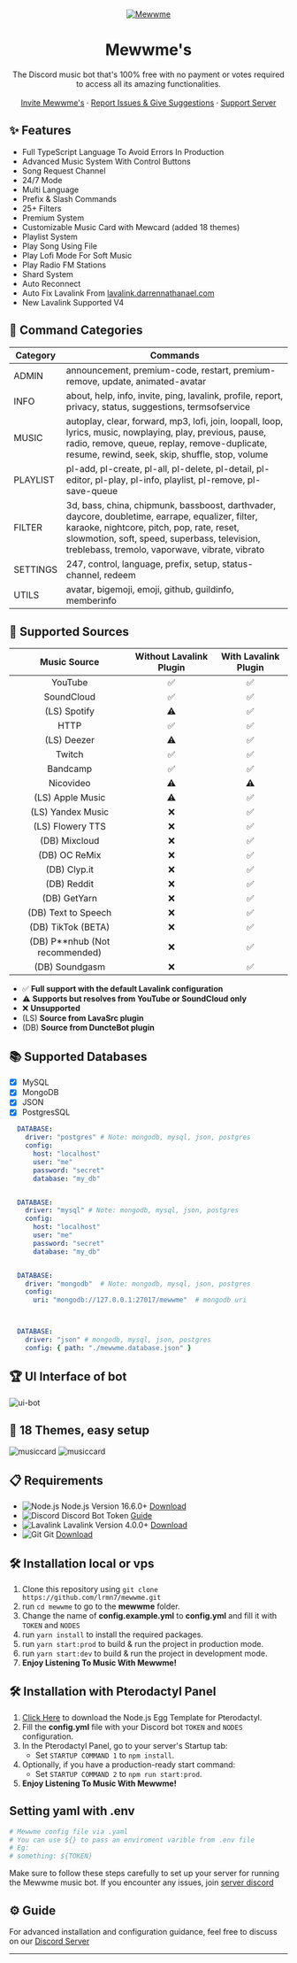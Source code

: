 <br />
<p align="center">
  <a href="https://discord.gg/6EXgrmtkPX">
    <img src="https://cdn.is-a.fun/bot/mewwme/mewgithub.png" alt="Mewwme" >
  </a>

  <h1 align="center">Mewwme's</h1>

  <p align="center">The Discord music bot that's 100% free with no payment or votes required to access all its amazing functionalities.
    <br />
    <br />
    <a href="https://discord.com/api/oauth2/authorize?client_id=928711702596423740&permissions=551940385840&response_type=code&redirect_uri=https%3A%2F%2Fdiscord.gg%2F6EXgrmtkPX&scope=guilds.join+bot+applications.commands">Invite Mewwme's</a>
    ·
    <a href="https://discord.gg/6EXgrmtkPX">Report Issues & Give Suggestions</a>
    ·
    <a href="https://discord.gg/mewwme">Support Server</a>
  </p>
</p>

## ✨ Features
- Full TypeScript Language To Avoid Errors In Production
- Advanced Music System With Control Buttons
- Song Request Channel
- 24/7 Mode
- Multi Language
- Prefix & Slash Commands
- 25+ Filters
- Premium System
- Customizable Music Card with Mewcard (added 18 themes)
- Playlist System
- Play Song Using File
- Play Lofi Mode For Soft Music
- Play Radio FM Stations
- Shard System
- Auto Reconnect
- Auto Fix Lavalink From [lavalink.darrennathanael.com](https://lavalink.darrennathanael.com/NoSSL/lavalink-without-ssl)
- New Lavalink Supported V4

## 📜 Command Categories

| Category   | Commands                                                                                           |
|------------|----------------------------------------------------------------------------------------------------|
| ADMIN      | announcement, premium-code, restart, premium-remove, update, animated-avatar                       |
| INFO       | about, help, info, invite, ping, lavalink, profile, report, privacy, status, suggestions, termsofservice |
| MUSIC      | autoplay, clear, forward, mp3, lofi, join, loopall, loop, lyrics, music, nowplaying, play, previous, pause, radio, remove, queue, replay, remove-duplicate, resume, rewind, seek, skip, shuffle, stop, volume |
| PLAYLIST   | pl-add, pl-create, pl-all, pl-delete, pl-detail, pl-editor, pl-play, pl-info, playlist, pl-remove, pl-save-queue |
| FILTER     | 3d, bass, china, chipmunk, bassboost, darthvader, daycore, doubletime, earrape, equalizer, filter, karaoke, nightcore, pitch, pop, rate, reset, slowmotion, soft, speed, superbass, television, treblebass, tremolo, vaporwave, vibrate, vibrato |
| SETTINGS   | 247, control, language, prefix, setup, status-channel, redeem                                   |
| UTILS      | avatar, bigemoji, emoji, github, guildinfo, memberinfo                                            |



## 🚀 Supported Sources
|           Music Source           | Without Lavalink Plugin | With Lavalink Plugin |
| :------------------------------: | :---------------------: | :------------------: |
|             YouTube              |           ✅            |          ✅          |
|            SoundCloud            |           ✅            |          ✅          |
|           (LS) Spotify           |           ⚠️            |          ✅          |
|               HTTP               |           ✅            |          ✅          |
|           (LS) Deezer            |           ⚠️            |          ✅          |
|              Twitch              |           ✅            |          ✅          |
|             Bandcamp             |           ✅            |          ✅          |
|            Nicovideo             |           ⚠️            |          ⚠️          |
|         (LS) Apple Music         |           ⚠️            |          ✅          |
|        (LS) Yandex Music         |           ❌            |          ✅          |
|         (LS) Flowery TTS         |           ❌            |          ✅          |
|          (DB) Mixcloud           |           ❌            |          ✅          |
|          (DB) OC ReMix           |           ❌            |          ✅          |
|           (DB) Clyp.it           |           ❌            |          ✅          |
|           (DB) Reddit            |           ❌            |          ✅          |
|           (DB) GetYarn           |           ❌            |          ✅          |
|       (DB) Text to Speech        |           ❌            |          ✅          |
|        (DB) TikTok (BETA)        |           ❌            |          ✅          |
| (DB) P\*\*nhub (Not recommended) |           ❌            |          ✅          |
|          (DB) Soundgasm          |           ❌            |          ✅          |

- ✅ **Full support with the default Lavalink configuration**
- ⚠️ **Supports but resolves from YouTube or SoundCloud only**
- ❌ **Unsupported**
- (LS) **Source from LavaSrc plugin**
- (DB) **Source from DuncteBot plugin**

## 📚 Supported Databases
- [x] MySQL
- [x] MongoDB
- [x] JSON
- [x] PostgresSQL
```yaml
  DATABASE:
    driver: "postgres" # Note: mongodb, mysql, json, postgres
    config:
      host: "localhost"
      user: "me"
      password: "secret"
      database: "my_db"


  DATABASE:
    driver: "mysql" # Note: mongodb, mysql, json, postgres
    config:
      host: "localhost"
      user: "me"
      password: "secret"
      database: "my_db"


  DATABASE:
    driver: "mongodb"  # Note: mongodb, mysql, json, postgres
    config:
      uri: "mongodb://127.0.0.1:27017/mewwme"  # mongodb uri



  DATABASE:
    driver: "json" # mongodb, mysql, json, postgres
    config: { path: "./mewwme.database.json" }
```

## 🏆 UI Interface of bot
![ui-bot](https://cdn.is-a.fun/bot/archive/ui.png)

## 🔮 18 Themes, easy setup
![musiccard](https://cdn.is-a.fun/bot/archive/musiccard.png)
![musiccard](https://cdn.is-a.fun/bot/archive/card.png)

## 📋 Requirements
- ![Node.js](https://img.shields.io/badge/Node.js-026E00?style=for-the-badge) Node.js Version 16.6.0+ [Download](https://nodejs.org/en/download)
- ![Discord](https://img.shields.io/badge/Discord-404EED?style=for-the-badge) Discord Bot Token [Guide](https://discordjs.guide/preparations/setting-up-a-bot-application.html#creating-your-bot)
- ![Lavalink](https://img.shields.io/badge/Lavalink-FC3F37?style=for-the-badge) Lavalink Version 4.0.0+ [Download](https://github.com/lavalink-devs/Lavalink/releases)
- ![Git](https://img.shields.io/badge/Git-F05033?style=for-the-badge) Git [Download](https://git-scm.com/downloads)

## 🛠️ Installation local or vps
1. Clone this repository using `git clone https://github.com/lrmn7/mewwme.git`
2. run `cd mewwme` to go to the **mewwme** folder.
3. Change the name of **config.example.yml** to **config.yml** and fill it with `TOKEN` and `NODES`
4. run `yarn install` to install the required packages.
5. run `yarn start:prod` to build & run the project in production mode.
6. run `yarn start:dev` to build & run the project in  development mode.
7. **Enjoy Listening To Music With Mewwme!**

## 🛠️ Installation with Pterodactyl Panel
1. [Click Here](https://github.com/mewwme/mewwme.github.io/blob/main/cdn/egg-node-j-s--universal.json) to download the Node.js Egg Template for Pterodactyl.
2. Fill the **config.yml** file with your Discord bot `TOKEN` and `NODES` configuration.
3. In the Pterodactyl Panel, go to your server's Startup tab:
   - Set `STARTUP COMMAND 1` to `npm install`.
4. Optionally, if you have a production-ready start command:
   - Set `STARTUP COMMAND 2` to `npm run start:prod`.
5. **Enjoy Listening To Music With Mewwme!**

## Setting yaml with .env
```yaml
# Mewwme config file via .yaml
# You can use ${} to pass an enviroment varible from .env file
# Eg:
# something: ${TOKEN}
```

Make sure to follow these steps carefully to set up your server for running the Mewwme music bot. If you encounter any issues, join [server discord](https://discord.gg/6EXgrmtkPX)

## ⚙️ Guide
For advanced installation and configuration guidance, feel free to discuss on our [Discord Server](https://discord.gg/6EXgrmtkPX)

---
